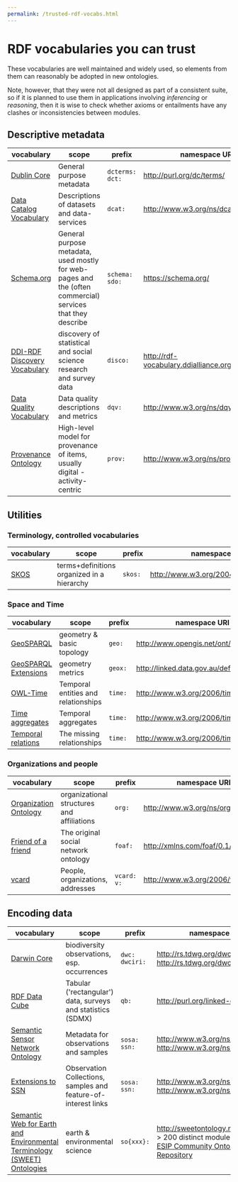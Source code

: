 ```yaml
---
permalink: /trusted-rdf-vocabs.html
---
```


# RDF vocabularies you can trust

These vocabularies are well maintained and widely used, so elements from them can reasonably be adopted in new ontologies. 

Note, however, that they were not all designed as part of a consistent suite, so if it is planned to use them in applications involving _inferencing_ or _reasoning_, then it is wise to check whether axioms or entailments have any clashes or inconsistencies between modules.  

## Descriptive metadata

vocabulary | scope | prefix | namespace URI 
--- | --- | --- | ---
[Dublin Core](https://www.dublincore.org/specifications/dublin-core/dcmi-terms/) | General purpose metadata | `dcterms:` `dct:` | http://purl.org/dc/terms/ 
[Data Catalog Vocabulary](https://www.w3.org/TR/vocab-dcat-2/) | Descriptions of datasets and data-services | `dcat:` | http://www.w3.org/ns/dcat# 
[Schema.org](https://schema.org/) | General purpose metadata, used mostly for web-pages and the (often commercial) services that they describe | `schema:` `sdo:` | https://schema.org/ 
[DDI-RDF Discovery Vocabulary](https://ddialliance.org/Specification/RDF/Discovery) | discovery of statistical and social science research and survey data | `disco:` | http://rdf-vocabulary.ddialliance.org/discovery#
[Data Quality Vocabulary](https://www.w3.org/TR/vocab-dqv/) | Data quality descriptions and metrics | `dqv:` | http://www.w3.org/ns/dqv# 
[Provenance Ontology](https://www.w3.org/TR/prov-o/) | High-level model for provenance of items, usually digital - activity-centric | `prov:` | http://www.w3.org/ns/prov# 

## Utilities
### Terminology, controlled vocabularies

vocabulary | scope | prefix | namespace URI 
--- | --- | --- | ---
[SKOS](https://www.w3.org/TR/skos-reference/) | terms+definitions organized in a hierarchy | `skos:` |  http://www.w3.org/2004/02/skos/core# 

### Space and Time

vocabulary | scope | prefix | namespace URI 
--- | --- | --- | ---
[GeoSPARQL](https://portal.opengeospatial.org/files/?artifact_id=47664) | geometry & basic topology | `geo:` | http://www.opengis.net/ont/geosparql#
[GeoSPARQL Extensions](http://linked.data.gov.au/def/geox) | geometry metrics | `geox:` | http://linked.data.gov.au/def/geox#
[OWL-Time](https://www.w3.org/TR/owl-time/) | Temporal entities and relationships | `time:` | http://www.w3.org/2006/time# 
[Time aggregates](https://w3c.github.io/sdw/time-aggregates/) | Temporal aggregates | `time:` | http://www.w3.org/2006/time# 
[Temporal relations](https://w3c.github.io/sdw/time-entity-relations/) | The missing relationships | `time:` | http://www.w3.org/2006/time# 

### Organizations and people

vocabulary | scope | prefix | namespace URI 
--- | --- | --- | ---
[Organization Ontology](https://www.w3.org/TR/vocab-org/) | organizational structures and affiliations | `org:` | http://www.w3.org/ns/org#
[Friend of a friend](http://xmlns.com/foaf/spec/) | The original social network ontology | `foaf:` | http://xmlns.com/foaf/0.1/ 
[vcard](https://www.w3.org/TR/vcard-rdf/) | People, organizations, addresses | `vcard:` `v:` | http://www.w3.org/2006/vcard/ns# 


## Encoding data 

vocabulary | scope | prefix | namespace URI 
--- | --- | --- | ---
[Darwin Core](https://dwc.tdwg.org/terms/) | biodiversity observations, esp. occurrences | `dwc:` <br/> `dwciri:` | http://rs.tdwg.org/dwc/terms/ <br/> http://rs.tdwg.org/dwc/iri/
[RDF Data Cube](https://www.w3.org/TR/vocab-data-cube/) | Tabular ('rectangular') data, surveys and statistics (SDMX) | `qb:` |   http://purl.org/linked-data/cube#
[Semantic Sensor Network Ontology](https://www.w3.org/TR/vocab-ssn/) | Metadata for observations and samples | `sosa:` <br/> `ssn:` | http://www.w3.org/ns/sosa/ <br/> http://www.w3.org/ns/ssn/ 
[Extensions to SSN](https://www.w3.org/TR/vocab-ssn-ext/) | Observation Collections, samples and feature-of-interest links | `sosa:` <br/> `ssn:` | http://www.w3.org/ns/sosa/ <br/> http://www.w3.org/ns/ssn/ 
[Semantic Web for Earth and Environmental Terminology (SWEET) Ontologies](https://github.com/ESIPFed/sweet) | earth & environmental science | `so{xxx}:` |  http://sweetontology.net/{ontology} <br/> &gt; 200 distinct modules - see the [ESIP Community Ontology Repository](http://www.sweetontology.org/ont/)